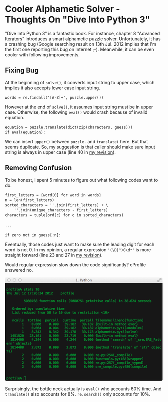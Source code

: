 # Cooler Alphametic Solver - Thoughts On "Dive Into Python 3"

"Dive Into Python 3" is a fantastic book.  For instance, chapter 8 "Advanced Iterators" introduces a smart alphametic puzzle solver.  Unfortunately, it has a crashing bug (Google searching result on 13th Jul. 2012 implies that I'm the first one reporting this bug on Internet ;-).  Meanwhile, it can be even cooler with following improvements.

## Fixing Bug

At the beginning of `solve()`, it converts input string to upper case, which implies it also accepts lower case input string.

    words = re.findall('[A-Z]+', puzzle.upper())

However at the end of `solve()`, it assumes input string must be in upper case.  Otherwise, the following `eval()` would crash because of invalid equation.

    equation = puzzle.translate(dict(zip(characters, guess)))
    if eval(equation):

We can insert `upper()` between `puzzle.` and `translate(` here.  But that seems duplicate.  So, my suggestion is that caller should make sure input string is always in upper case (line 40 in [my revision][0]).

## Removing Confusion

To be honest, I spent 5 minutes to figure out what following codes want to do.

    first_letters = {word[0] for word in words}
    n = len(first_letters)
    sorted_characters = ''.join(first_letters) + \
        ''.join(unique_characters - first_letters)
    characters = tuple(ord(c) for c in sorted_characters)

    ...

    if zero not in guess[:n]:

Eventually, those codes just want to make sure the leading digit for each word is not 0.  In my opinion, a regular expression `'(\D|^)0\d*'` is more straight forward (line 23 and 27 in [my revision][0]).

Would regular expression slow down the code significantly?  cProfile answered no.

![profile](https://github.com/sun-li/alphametic/raw/master/profile.png)

Surprisingly, the bottle neck actually is `eval()` who accounts 60% time.  And `translate()` also accounts for 8%.  `re.search()` only accounts for 10%.



[0]: https://github.com/sun-li/alphametic/blob/master/alphametic.py "alphametic.py"
